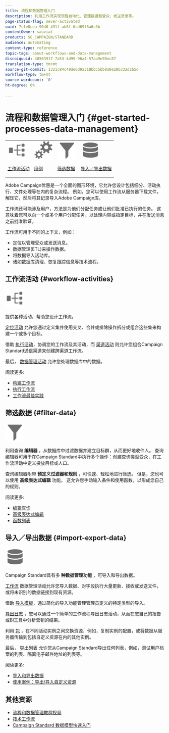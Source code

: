 ```yaml
---
title: 流程和数据管理入门
description: 利用工作流实现流程自动化、管理数据和受众、发送消息等。
page-status-flag: never-activated
uuid: 7c1e8cea-90d0-491f-ab8f-6cd69f8a6c3b
contentOwner: sauviat
products: SG_CAMPAIGN/STANDARD
audience: automating
content-type: reference
topic-tags: about-workflows-and-data-management
discoiquuid: 40503917-7a53-4d99-96a4-57aa9e98ec87
translation-type: tm+mt
source-git-commit: 1321c84c49de6d9a318bbc5bb8a0e28b332d2b5d
workflow-type: tm+mt
source-wordcount: '0'
ht-degree: 0%

---
```



# 流程和数据管理入门 {#get-started-processes-data-management}

<table>
<tr>
<td><img src="assets/do-not-localize/icon_workflows.svg" width="60px"><p><a href="#workflow-activities">工作流活动</a></p></td><td><img src="assets/do-not-localize/icon_activities.svg" width="60px"><p><a href="../../automating/using/workflow-created-query-with-complement.md">用例</a></p></td><td><img src="assets/do-not-localize/icon_filter.svg" width="60px"><p><a href="#filter-data">筛选数据</a></p></td>
<td><img src="assets/do-not-localize/icon_manage.svg" width="60px"><p><a href="#import-export-data">导入／导出数据</a></p></td></tr>
</table>

Adobe Campaign优惠是一个全面的图形环境，它允许您设计包括细分、活动执行、文件处理等在内的复杂流程。 例如，您可以使用工作流从服务器下载文件，解压它，然后将其记录导入Adobe Campaign库。

工作流还可能涉及用户，方法是为他们分配任务或让他们批准已执行的任务。 这意味着您可以向一个或多个用户分配任务，以处理内容或指定目标，并在发送消息之前批准验证。

工作流可用于不同的上下文，例如：

* 定位以管理受众或发送消息。
* 数据管理(ETL)来操作数据。
* 将数据导入活动库。
* 诸如数据库清理、恢复跟踪信息等技术流程。

## 工作流活动 {#workflow-activities}

<img src="assets/do-not-localize/icon_workflows.svg" width="60px">

提供各种活动，帮助您设计工作流。

[定位活动](../../automating/using/about-targeting-activities.md) 允许您通过定义集并使用交叉、合并或排除操作拆分或组合这些集来构建一个或多个目标。

借助 [执行活动](../../automating/using/about-execution-activities.md)，协调您的工作流及其活动，而 [渠道活动](../../automating/using/about-channel-activities.md) 则允许您组合Campaign Standard通信渠道来创建跨渠道工作流。

最后， [数据管理活动](../../automating/using/about-data-management-activities.md) 允许您处理数据库中的数据。

阅读更多:

* [构建工作流](../../automating/using/building-a-workflow.md)
* [执行工作流](../../automating/using/about-workflow-execution.md)
* [工作流最佳实践](../../automating/using/best-practices-workflows.md)

## 筛选数据 {#filter-data}

<img src="assets/do-not-localize/icon_filter.svg" width="60px">

利用查询 **编辑器** ，从数据库中过滤数据并建立目标群，从而更好地收件人。 查询编辑器可用于在Campaign Standard中执行多个操作：创建查询类型受众，在工作流活动中定义投放目标或人口。

查询编辑器附带 **预定义过滤器和规则** ，可快速、轻松地进行筛选。 但是，您也可以使用 **高级表达式编辑** 功能。 这允许您手动输入条件和使用函数，以形成您自己的规则。

阅读更多:

* [编辑查询](../../automating/using/editing-queries.md)
* [高级表达式编辑](../../automating/using/advanced-expression-editing.md)
* [函数列表](../../automating/using/list-of-functions.md)

## 导入／导出数据 {#import-export-data}

<img src="assets/do-not-localize/icon_manage.svg" width="60px">

Campaign Standard具有多 **种数据管理功能** ，可导入和导出数据。

[工作流](../../automating/using/about-data-management-activities.md) 数据管理活动允许您导入数据、对字段执行大量更新、接收或发送文件，或将未识别的数据链接到现有资源。

借助 [导入模板](../../automating/using/importing-data-with-import-templates.md)，通过简化的导入功能管理管理员定义的特定类型的导入。

[导出日志](../../automating/using/exporting-logs.md) ，您可以通过一个简单的工作流程导出日志活动，从而在您自己的报告或BI工具中分析营销的结果。

利用 [包](../../automating/using/managing-packages.md) ，在不同活动实例之间交换资源，例如，复制实例的配置，或将数据从服务器传输到包括自定义资源在内的其他实例。

最后， [导出列表](../../automating/using/exporting-lists.md) 允许您从Campaign Standard导出任何列表，例如，测试用户档案的列表、隔离电子邮件地址的列表等。

阅读更多:

* [导入和导出数据](../../automating/using/about-data-import-and-export.md)
* [使用案例：导出/导入自定义资源](../../automating/using/exporting-importing-custom-resources.md)

## 其他资源

* [流程和数据管理教程视频](https://docs.adobe.com/content/help/en/campaign-standard-learn/tutorials/getting-started/create-workflow.html)
* [技术工作流](../../administration/using/technical-workflows.md)
* [Campaign Standard 数据模型快速入门](../../developing/using/get-started-data-model.md)
